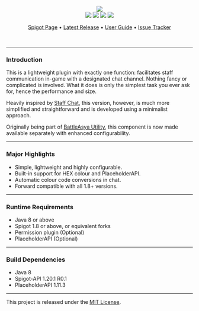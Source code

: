 <br><br>
<p align="center">
    <img src="https://i.imgur.com/mcjIero.png"><br>
    <img src="https://img.shields.io/badge/Version-1.0.5-green"> <img src="https://img.shields.io/badge/Spigot-1.8+-lightgrey"> <img src="https://img.shields.io/badge/License-MIT-blue"> <img src="https://img.shields.io/badge/Language-Java-yellow">
</p>

<p align="center">
    <a href="https://www.spigotmc.org/resources/112399/">Spigot Page</a> •
    <a href="https://github.com/denniemok/staff-chat-simplified/releases">Latest Release</a> •
    <a href="https://github.com/denniemok/staff-chat-simplified/wiki">User Guide</a> •
    <a href="https://github.com/denniemok/staff-chat-simplified/issues">Issue Tracker</a>
</p>
<br>

<hr>

### Introduction
This is a lightweight plugin with exactly one function: facilitates staff communication in-game with a designated chat channel. Nothing fancy or complicated is involved. What it does is only the simplest task you ever ask for, hence the performance and size.

Heavily inspired by [Staff Chat](https://www.spigotmc.org/resources/staff-chat.17706/), this version, however, is much more simplified and straightforward and is developed using a minimalist approach.

Originally being part of [BattleAsya Utility](https://github.com/denniemok/battleasya-utility), this component is now made available separately with enhanced configurability.

<hr>

### Major Highlights
- Simple, lightweight and highly configurable.
- Built-in support for HEX colour and PlaceholderAPI.
- Automatic colour code conversions in chat.
- Forward compatible with all 1.8+ versions.

<hr>

### Runtime Requirements
- Java 8 or above
- Spigot 1.8 or above, or equivalent forks
- Permission plugin (Optional)
- PlaceholderAPI (Optional)

<hr>

### Build Dependencies
- Java 8
- Spigot-API 1.20.1 R0.1
- PlaceholderAPI 1.11.3

<hr>

This project is released under the [MIT License](https://opensource.org/license/mit/).
